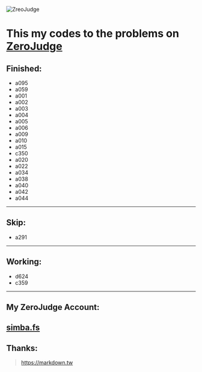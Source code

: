 ![ ZreoJudge](https://github.com/simbafs/zerojudge/blob/master/img/zj.png)  

This my codes to the problems on [ZeroJudge](https://zerojudge.tw/)
===================================================================
**Finished:**  
-----------
* a095  
* a059  
* a001
* a002
* a003
* a004
* a005
* a006
* a009
* a010
* a015
* c350  
* a020
* a022
* a034
* a038
* a040
* a042
* a044
---
**Skip:**  
------------
* a291    
---
**Working:**  
------------
* d624
* c359
---
**My ZeroJudge Account:**  
-------------------------
[simba.fs](https://zerojudge.tw/UserStatistic?id=70712)
---
**Thanks:**  
-----------
><https://markdown.tw>  

